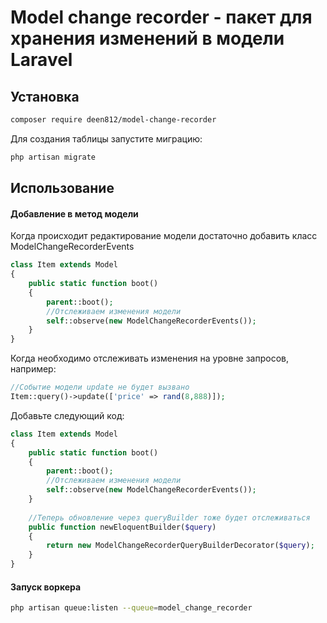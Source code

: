 Model change recorder - пакет для хранения изменений в модели Laravel
===============

## Установка

```bash
composer require deen812/model-change-recorder
```

Для создания таблицы запустите миграцию:

```bash
php artisan migrate
```

## Использование

#### Добавление в метод модели

Когда происходит редактирование модели достаточно добавить класс ModelChangeRecorderEvents

```php
class Item extends Model
{
    public static function boot()
    {
        parent::boot();
        //Отслеживаем изменения модели
        self::observe(new ModelChangeRecorderEvents());
    }
}
```

Когда необходимо отслеживать изменения на уровне запросов, например:

```php
//Событие модели update не будет вызвано
Item::query()->update(['price' => rand(8,888)]);
```

Добавьте следующий код:

```php
class Item extends Model
{
    public static function boot()
    {
        parent::boot();
        //Отслеживаем изменения модели
        self::observe(new ModelChangeRecorderEvents());
    }
    
    //Теперь обновление через queryBuilder тоже будет отслеживаться
    public function newEloquentBuilder($query)
    {
        return new ModelChangeRecorderQueryBuilderDecorator($query);
    }
}
```

#### Запуск воркера

```bash
php artisan queue:listen --queue=model_change_recorder
```